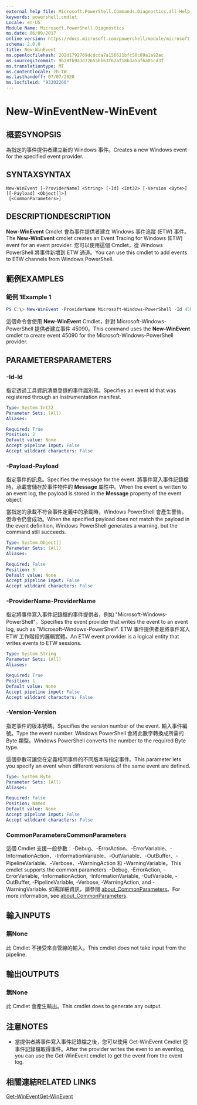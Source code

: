 ```yaml
---
external help file: Microsoft.PowerShell.Commands.Diagnostics.dll-Help.xml
keywords: powershell,cmdlet
Locale: en-US
Module Name: Microsoft.PowerShell.Diagnostics
ms.date: 06/09/2017
online version: https://docs.microsoft.com/powershell/module/microsoft.powershell.diagnostics/new-winevent?view=powershell-5.1&WT.mc_id=ps-gethelp
schema: 2.0.0
title: New-WinEvent
ms.openlocfilehash: 202d1792769dcdcda7a156621bfc50c89a1a92ac
ms.sourcegitcommit: 9b28fb9a3d72655bb63f62af18b3a5af6a05cd3f
ms.translationtype: MT
ms.contentlocale: zh-TW
ms.lasthandoff: 07/07/2020
ms.locfileid: "93202260"
---
```

# <span data-ttu-id="ac9e9-103">New-WinEvent</span><span class="sxs-lookup"><span data-stu-id="ac9e9-103">New-WinEvent</span></span>

## <span data-ttu-id="ac9e9-104">概要</span><span class="sxs-lookup"><span data-stu-id="ac9e9-104">SYNOPSIS</span></span>

<span data-ttu-id="ac9e9-105">為指定的事件提供者建立新的 Windows 事件。</span><span class="sxs-lookup"><span data-stu-id="ac9e9-105">Creates a new Windows event for the specified event provider.</span></span>

## <span data-ttu-id="ac9e9-106">SYNTAX</span><span class="sxs-lookup"><span data-stu-id="ac9e9-106">SYNTAX</span></span>

```
New-WinEvent [-ProviderName] <String> [-Id] <Int32> [-Version <Byte>] [[-Payload] <Object[]>]
 [<CommonParameters>]
```

## <span data-ttu-id="ac9e9-107">DESCRIPTION</span><span class="sxs-lookup"><span data-stu-id="ac9e9-107">DESCRIPTION</span></span>

<span data-ttu-id="ac9e9-108">**New-WinEvent** Cmdlet 會為事件提供者建立 Windows 事件追蹤 (ETW) 事件。</span><span class="sxs-lookup"><span data-stu-id="ac9e9-108">The **New-WinEvent** cmdlet creates an Event Tracing for Windows (ETW) event for an event provider.</span></span>
<span data-ttu-id="ac9e9-109">您可以使用這個 Cmdlet，從 Windows PowerShell 將事件新增到 ETW 通道。</span><span class="sxs-lookup"><span data-stu-id="ac9e9-109">You can use this cmdlet to add events to ETW channels from Windows PowerShell.</span></span>

## <span data-ttu-id="ac9e9-110">範例</span><span class="sxs-lookup"><span data-stu-id="ac9e9-110">EXAMPLES</span></span>

### <span data-ttu-id="ac9e9-111">範例 1</span><span class="sxs-lookup"><span data-stu-id="ac9e9-111">Example 1</span></span>

```powershell
PS C:\> New-WinEvent -ProviderName Microsoft-Windows-PowerShell -Id 45090 -Payload @("Workflow", "Running")
```

<span data-ttu-id="ac9e9-112">這個命令會使用 **New-WinEvent** Cmdlet，針對 Microsoft-Windows-PowerShell 提供者建立事件 45090。</span><span class="sxs-lookup"><span data-stu-id="ac9e9-112">This command uses the **New-WinEvent** cmdlet to create event 45090 for the Microsoft-Windows-PowerShell provider.</span></span>

## <span data-ttu-id="ac9e9-113">PARAMETERS</span><span class="sxs-lookup"><span data-stu-id="ac9e9-113">PARAMETERS</span></span>

### <span data-ttu-id="ac9e9-114">-Id</span><span class="sxs-lookup"><span data-stu-id="ac9e9-114">-Id</span></span>

<span data-ttu-id="ac9e9-115">指定透過工具資訊清單登錄的事件識別碼。</span><span class="sxs-lookup"><span data-stu-id="ac9e9-115">Specifies an event id that was registered through an instrumentation manifest.</span></span>

```yaml
Type: System.Int32
Parameter Sets: (All)
Aliases:

Required: True
Position: 2
Default value: None
Accept pipeline input: False
Accept wildcard characters: False
```

### <span data-ttu-id="ac9e9-116">-Payload</span><span class="sxs-lookup"><span data-stu-id="ac9e9-116">-Payload</span></span>

<span data-ttu-id="ac9e9-117">指定事件的訊息。</span><span class="sxs-lookup"><span data-stu-id="ac9e9-117">Specifies the message for the event.</span></span> <span data-ttu-id="ac9e9-118">將事件寫入事件記錄檔時，承載會儲存於事件物件的 **Message** 屬性中。</span><span class="sxs-lookup"><span data-stu-id="ac9e9-118">When the event is written to an event log, the payload is stored in the **Message** property of the event object.</span></span>

<span data-ttu-id="ac9e9-119">當指定的承載不符合事件定義中的承載時，Windows PowerShell 會產生警告，但命令仍會成功。</span><span class="sxs-lookup"><span data-stu-id="ac9e9-119">When the specified payload does not match the payload in the event definition, Windows PowerShell generates a warning, but the command still succeeds.</span></span>

```yaml
Type: System.Object[]
Parameter Sets: (All)
Aliases:

Required: False
Position: 3
Default value: None
Accept pipeline input: False
Accept wildcard characters: False
```

### <span data-ttu-id="ac9e9-120">-ProviderName</span><span class="sxs-lookup"><span data-stu-id="ac9e9-120">-ProviderName</span></span>

<span data-ttu-id="ac9e9-121">指定將事件寫入事件記錄檔的事件提供者，例如 "Microsoft-Windows-PowerShell"。</span><span class="sxs-lookup"><span data-stu-id="ac9e9-121">Specifies the event provider that writes the event to an event log, such as "Microsoft-Windows-PowerShell".</span></span> <span data-ttu-id="ac9e9-122">ETW 事件提供者是將事件寫入 ETW 工作階段的邏輯實體。</span><span class="sxs-lookup"><span data-stu-id="ac9e9-122">An ETW event provider is a logical entity that writes events to ETW sessions.</span></span>

```yaml
Type: System.String
Parameter Sets: (All)
Aliases:

Required: True
Position: 1
Default value: None
Accept pipeline input: False
Accept wildcard characters: False
```

### <span data-ttu-id="ac9e9-123">-Version</span><span class="sxs-lookup"><span data-stu-id="ac9e9-123">-Version</span></span>

<span data-ttu-id="ac9e9-124">指定事件的版本號碼。</span><span class="sxs-lookup"><span data-stu-id="ac9e9-124">Specifies the version number of the event.</span></span> <span data-ttu-id="ac9e9-125">輸入事件編號。</span><span class="sxs-lookup"><span data-stu-id="ac9e9-125">Type the event number.</span></span> <span data-ttu-id="ac9e9-126">Windows PowerShell 會將此數字轉換成所需的 Byte 類型。</span><span class="sxs-lookup"><span data-stu-id="ac9e9-126">Windows PowerShell converts the number to the required Byte type.</span></span>

<span data-ttu-id="ac9e9-127">這個參數可讓您在定義相同事件的不同版本時指定事件。</span><span class="sxs-lookup"><span data-stu-id="ac9e9-127">This parameter lets you specify an event when different versions of the same event are defined.</span></span>

```yaml
Type: System.Byte
Parameter Sets: (All)
Aliases:

Required: False
Position: Named
Default value: None
Accept pipeline input: False
Accept wildcard characters: False
```

### <span data-ttu-id="ac9e9-128">CommonParameters</span><span class="sxs-lookup"><span data-stu-id="ac9e9-128">CommonParameters</span></span>

<span data-ttu-id="ac9e9-129">這個 Cmdlet 支援一般參數：-Debug、-ErrorAction、-ErrorVariable、-InformationAction、-InformationVariable、-OutVariable、-OutBuffer、-PipelineVariable、-Verbose、-WarningAction 和 -WarningVariable。</span><span class="sxs-lookup"><span data-stu-id="ac9e9-129">This cmdlet supports the common parameters: -Debug, -ErrorAction, -ErrorVariable, -InformationAction, -InformationVariable, -OutVariable, -OutBuffer, -PipelineVariable, -Verbose, -WarningAction, and -WarningVariable.</span></span> <span data-ttu-id="ac9e9-130">如需詳細資訊，請參閱 [about_CommonParameters](https://go.microsoft.com/fwlink/?LinkID=113216)。</span><span class="sxs-lookup"><span data-stu-id="ac9e9-130">For more information, see [about_CommonParameters](https://go.microsoft.com/fwlink/?LinkID=113216).</span></span>

## <span data-ttu-id="ac9e9-131">輸入</span><span class="sxs-lookup"><span data-stu-id="ac9e9-131">INPUTS</span></span>

### <span data-ttu-id="ac9e9-132">無</span><span class="sxs-lookup"><span data-stu-id="ac9e9-132">None</span></span>

<span data-ttu-id="ac9e9-133">此 Cmdlet 不接受來自管線的輸入。</span><span class="sxs-lookup"><span data-stu-id="ac9e9-133">This cmdlet does not take input from the pipeline.</span></span>

## <span data-ttu-id="ac9e9-134">輸出</span><span class="sxs-lookup"><span data-stu-id="ac9e9-134">OUTPUTS</span></span>

### <span data-ttu-id="ac9e9-135">無</span><span class="sxs-lookup"><span data-stu-id="ac9e9-135">None</span></span>

<span data-ttu-id="ac9e9-136">此 Cmdlet 會產生輸出。</span><span class="sxs-lookup"><span data-stu-id="ac9e9-136">This cmdlet does to generate any output.</span></span>

## <span data-ttu-id="ac9e9-137">注意</span><span class="sxs-lookup"><span data-stu-id="ac9e9-137">NOTES</span></span>

* <span data-ttu-id="ac9e9-138">當提供者將事件寫入事件記錄檔之後，您可以使用 Get-WinEvent Cmdlet 從事件記錄檔取得事件。</span><span class="sxs-lookup"><span data-stu-id="ac9e9-138">After the provider writes the even to an eventlog, you can use the Get-WinEvent cmdlet to get the event from the event log.</span></span>

## <span data-ttu-id="ac9e9-139">相關連結</span><span class="sxs-lookup"><span data-stu-id="ac9e9-139">RELATED LINKS</span></span>

[<span data-ttu-id="ac9e9-140">Get-WinEvent</span><span class="sxs-lookup"><span data-stu-id="ac9e9-140">Get-WinEvent</span></span>](Get-WinEvent.md)
